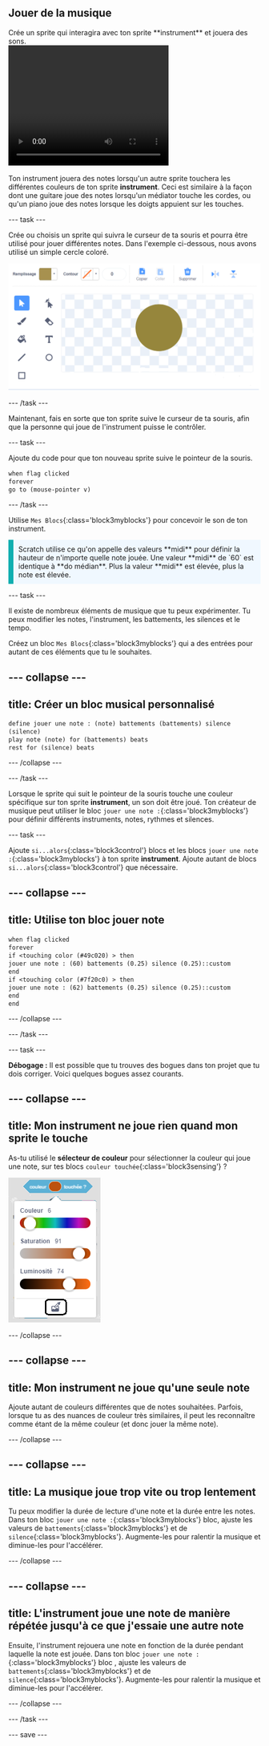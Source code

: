 ## Jouer de la musique

<div style="display: flex; flex-wrap: wrap">
<div style="flex-basis: 200px; flex-grow: 1; margin-right: 15px;">
Crée un sprite qui interagira avec ton sprite **instrument** et jouera des sons.
</div>
<div>
 <video width="320" height="240" controls>
  <source src="images/step-3-demo.mp4" type="video/mp4">
  Ton navigateur ne prend pas en charge le format de vidéo mp4.
</video>
</div>
</div>

Ton instrument jouera des notes lorsqu'un autre sprite touchera les différentes couleurs de ton sprite **instrument**. Ceci est similaire à la façon dont une guitare joue des notes lorsqu'un médiator touche les cordes, ou qu'un piano joue des notes lorsque les doigts appuient sur les touches.

--- task ---

Crée ou choisis un sprite qui suivra le curseur de ta souris et pourra être utilisé pour jouer différentes notes. Dans l'exemple ci-dessous, nous avons utilisé un simple cercle coloré.

![Sprite de petit cercle d'or.](images/pick.png)

--- /task ---

Maintenant, fais en sorte que ton sprite suive le curseur de ta souris, afin que la personne qui joue de l'instrument puisse le contrôler.

--- task ---

Ajoute du code pour que ton nouveau sprite suive le pointeur de la souris.

```blocks3
when flag clicked
forever
go to (mouse-pointer v)
```
--- /task ---

Utilise `Mes Blocs`{:class='block3myblocks'} pour concevoir le son de ton instrument.

<p style='border-left: solid; border-width:10px; border-color: #0faeb0; background-color: aliceblue; padding: 10px;'>Scratch utilise ce qu'on appelle des valeurs **midi** pour définir la hauteur de n'importe quelle note jouée. Une valeur **midi** de `60` est identique à **do médian**. Plus la valeur **midi** est élevée, plus la note est élevée.
</p>

--- task ---

Il existe de nombreux éléments de musique que tu peux expérimenter. Tu peux modifier les notes, l'instrument, les battements, les silences et le tempo.

Créez un bloc `Mes Blocs`{:class='block3myblocks'} qui a des entrées pour autant de ces éléments que tu le souhaites.

--- collapse ---
---
title: Créer un bloc musical personnalisé
---

```blocks3
define jouer une note : (note) battements (battements) silence (silence)
play note (note) for (battements) beats
rest for (silence) beats
```

--- /collapse ---

--- /task ---

Lorsque le sprite qui suit le pointeur de la souris touche une couleur spécifique sur ton sprite **instrument**, un son doit être joué. Ton créateur de musique peut utiliser le bloc `jouer une note :`{:class='block3myblocks'} pour définir différents instruments, notes, rythmes et silences.

--- task ---

 Ajoute `si...alors`{:class='block3control'} blocs et les blocs `jouer une note :`{:class='block3myblocks'} à ton sprite **instrument**. Ajoute autant de blocs `si...alors`{:class='block3control'} que nécessaire.

--- collapse ---
---
title: Utilise ton bloc jouer note
---

```blocks3
when flag clicked
forever
if <touching color (#49c020) > then
jouer une note : (60) battements (0.25) silence (0.25)::custom
end
if <touching color (#7f20c0) > then 
jouer une note : (62) battements (0.25) silence (0.25)::custom
end
end
```

 --- /collapse ---

--- /task ---

--- task ---

**Débogage :** Il est possible que tu trouves des bogues dans ton projet que tu dois corriger. Voici quelques bogues assez courants.

--- collapse ---
---
title: Mon instrument ne joue rien quand mon sprite le touche
---

As-tu utilisé le **sélecteur de couleur** pour sélectionner la couleur qui joue une note, sur tes blocs `couleur touchée`{:class='block3sensing'} ?

![L'interface « sélectionner la couleur » s'affiche, avec le sélectionneur de couleur en surbrillance.](images/touching-color.png)

--- /collapse ---

--- collapse ---
---
title: Mon instrument ne joue qu'une seule note
---

Ajoute autant de couleurs différentes que de notes souhaitées. Parfois, lorsque tu as des nuances de couleur très similaires, il peut les reconnaître comme étant de la même couleur (et donc jouer la même note).

--- /collapse ---


--- collapse ---
---
title: La musique joue trop vite ou trop lentement
---

Tu peux modifier la durée de lecture d'une note et la durée entre les notes. Dans ton bloc `jouer une note :`{:class='block3myblocks'} bloc, ajuste les valeurs de `battements`{:class='block3myblocks'} et de `silence`{:class='block3myblocks'}. Augmente-les pour ralentir la musique et diminue-les pour l'accélérer.

--- /collapse ---

--- collapse ---
---
title: L'instrument joue une note de manière répétée jusqu'à ce que j'essaie une autre note
---

Ensuite, l'instrument rejouera une note en fonction de la durée pendant laquelle la note est jouée. Dans ton bloc `jouer une note :`{:class='block3myblocks'} bloc , ajuste les valeurs de `battements`{:class='block3myblocks'} et de `silence`{:class='block3myblocks'}. Augmente-les pour ralentir la musique et diminue-les pour l'accélérer.

--- /collapse ---

--- /task ---

--- save ---

